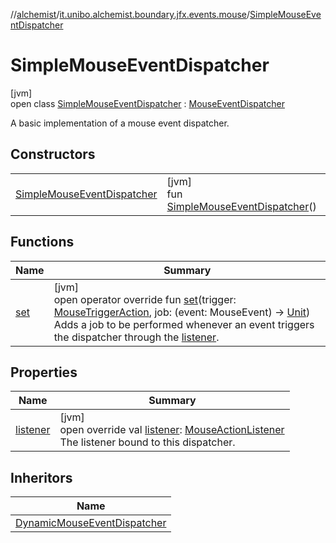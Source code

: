 //[alchemist](../../../index.md)/[it.unibo.alchemist.boundary.jfx.events.mouse](../index.md)/[SimpleMouseEventDispatcher](index.md)

# SimpleMouseEventDispatcher

[jvm]\
open class [SimpleMouseEventDispatcher](index.md) : [MouseEventDispatcher](../-mouse-event-dispatcher/index.md)

A basic implementation of a mouse event dispatcher.

## Constructors

| | |
|---|---|
| [SimpleMouseEventDispatcher](-simple-mouse-event-dispatcher.md) | [jvm]<br>fun [SimpleMouseEventDispatcher](-simple-mouse-event-dispatcher.md)() |

## Functions

| Name | Summary |
|---|---|
| [set](index.md#-1172368341%2FFunctions%2F-267951372) | [jvm]<br>open operator override fun [set](index.md#-1172368341%2FFunctions%2F-267951372)(trigger: [MouseTriggerAction](../-mouse-trigger-action/index.md), job: (event: MouseEvent) -> [Unit](https://kotlinlang.org/api/latest/jvm/stdlib/kotlin/-unit/index.html))<br>Adds a job to be performed whenever an event triggers the dispatcher through the [listener](../../it.unibo.alchemist.boundary.jfx.events.generic/-persistent-event-dispatcher/index.md#-1989041411%2FProperties%2F-267951372). |

## Properties

| Name | Summary |
|---|---|
| [listener](listener.md) | [jvm]<br>open override val [listener](listener.md): [MouseActionListener](../-mouse-action-listener/index.md)<br>The listener bound to this dispatcher. |

## Inheritors

| Name |
|---|
| [DynamicMouseEventDispatcher](../-dynamic-mouse-event-dispatcher/index.md) |
